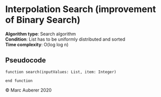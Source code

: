 # Interpolation Search (improvement of Binary Search)
**Algorithm type**: Search algorithm <br>
**Condition**: List has to be uniformly distributed and sorted <br>
**Time complexity**: O(log log n)

## Pseudocode
```
function search(inputValues: List, item: Integer)

end function
```

© Marc Auberer 2020